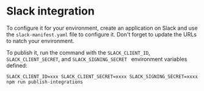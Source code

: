 # Slack integration

To configure it for your environment, create an application on Slack and use the `slack-manifest.yaml` file to configure it. Don't forget to update the URLs to natch your environment.


To publish it, run the command with the `SLACK_CLIENT_ID`, `SLACK_CLIENT_SECRET`, and `SLACK_SIGNING_SECRET ` environment variables defined:

```
SLACK_CLIENT_ID=xxx SLACK_CLIENT_SECRET=xxxx SLACK_SIGNING_SECRET=xxxx npm run publish-integrations
```

